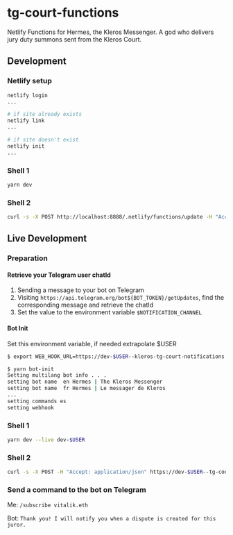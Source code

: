 # tg-court-functions

Netlify Functions for Hermes, the Kleros Messenger. A god who delivers jury duty summons sent from the Kleros Court.

## Development

### Netlify setup

```bash
netlify login
...

# if site already exists
netlify link
...

# if site doesn't exist
netlify init
...
```

### Shell 1
```bash
yarn dev
```

### Shell 2
```bash
curl -s -X POST http://localhost:8888/.netlify/functions/update -H "Accept: application/json" -H "x-telegram-bot-api-secret-token: 123" -d '{"message": { "foo": "bar" }}'
```

## Live Development

### Preparation

#### Retrieve your Telegram user chatId
1. Sending a message to your bot on Telegram
2. Visiting `https://api.telegram.org/bot${BOT_TOKEN}/getUpdates`, find the corresponding message and retrieve the chatId
3. Set the value to the environment variable `$NOTIFICATION_CHANNEL`

#### Bot Init
Set this environment variable, if needed extrapolate $USER 
```bash
$ export WEB_HOOK_URL=https://dev-$USER--kleros-tg-court-notifications.netlify.live/.netlify/functions/update

$ yarn bot-init
Setting multilang bot info . . .
setting bot name  en Hermes | The Kleros Messenger
setting bot name  fr Hermes | Le messager de Kleros
...
setting commands es
setting webhook
```

### Shell 1
```bash
yarn dev --live dev-$USER
```

### Shell 2
```bash
curl -s -X POST -H "Accept: application/json" https://dev-$USER--tg-court-functions.netlify.live/.netlify/functions/update -H "x-telegram-bot-api-secret-token: 123" -d '{"message": { "foo": "bar" }}'
```

### Send a command to the bot on Telegram


Me:
`/subscribe vitalik.eth`

Bot:
`Thank you! I will notify you when a dispute is created for this juror.`
